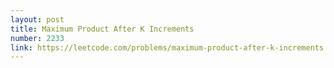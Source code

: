 ```yaml
---
layout: post
title: Maximum Product After K Increments
number: 2233
link: https://leetcode.com/problems/maximum-product-after-k-increments
---
```

